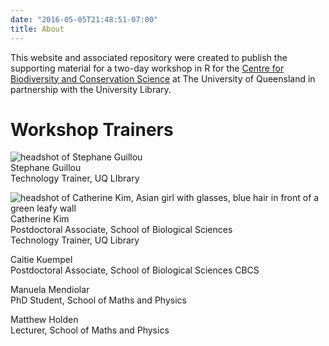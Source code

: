```yaml
---
date: "2016-05-05T21:48:51-07:00"
title: About
---
```


This website and associated repository were created to publish the supporting material for a two-day workshop in R for the [Centre for Biodiversity and Conservation Science](https://cbcs.centre.uq.edu.au/) at The University of Queensland in partnership with the University Library.

# Workshop Trainers
![headshot of Stephane Guillou](/./about_files/stragu_pic.png)<br>
Stephane Guillou <br>
Technology Trainer, UQ LIbrary <br>

![headshot of Catherine Kim, Asian girl with glasses, blue hair in front of a green leafy wall](/./about_files/ckim_pic.png)<br>
Catherine Kim <br>
Postdoctoral Associate, School of Biological Sciences<br>
Technology Trainer, UQ Library <br>

Caitie Kuempel <br>
Postdoctoral Associate, School of Biological Sciences CBCS <br>

Manuela Mendiolar <br>
PhD Student, School of Maths and Physics <br>

Matthew Holden<br>
Lecturer, School of Maths and Physics<br>